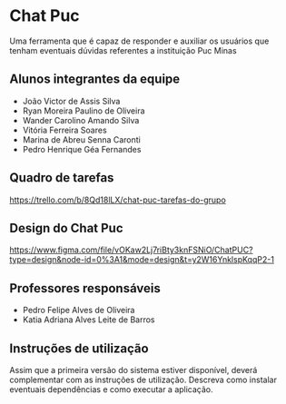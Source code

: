 # Chat Puc

Uma ferramenta que é capaz de responder e auxiliar os usuários que tenham eventuais dúvidas referentes a instituição Puc Minas

## Alunos integrantes da equipe

* João Victor de Assis Silva
* Ryan Moreira Paulino de Oliveira
* Wander Carolino Amando Silva
* Vitória Ferreira Soares
* Marina de Abreu Senna Caronti
* Pedro Henrique Géa Fernandes

## Quadro de tarefas

https://trello.com/b/8Qd18lLX/chat-puc-tarefas-do-grupo

## Design do Chat Puc

https://www.figma.com/file/vOKaw2Lj7riBty3knFSNiO/ChatPUC?type=design&node-id=0%3A1&mode=design&t=y2W16YnklspKqqP2-1

## Professores responsáveis

* Pedro Felipe Alves de Oliveira
* Katia Adriana Alves Leite de Barros

## Instruções de utilização

Assim que a primeira versão do sistema estiver disponível, deverá complementar com as instruções de utilização. Descreva como instalar eventuais dependências e como executar a aplicação.
